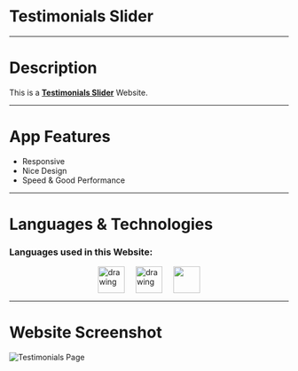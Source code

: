 # Testimonials Slider

---

# Description

This is a [**Testimonials Slider**](https://testimonials-p.vercel.app/) Website.

---

# App Features

- Responsive
- Nice Design
- Speed & Good Performance

---

# Languages & Technologies

### Languages used in this Website:

<div style="display: flex; justify-content: center; align-items: center; gap: 20px;">
  <a href="https://developer.mozilla.org/en-US/docs/Web/HTML"><img src="https://img.icons8.com/color/48/000000/html-5--v1.png" alt="drawing" width="48" height="48"/></a>
  <a href="https://developer.mozilla.org/en-US/docs/Web/CSS?retiredLocale=ar"><img src="https://img.icons8.com/color/48/000000/css3.png" alt="drawing" width="48" height="48"/></a>
  <a href="https://www.javascript.com/"><img src="https://img.icons8.com/color/48/000000/javascript--v2.png" width="48" height="48"/></a>
</div>

---

# Website Screenshot

![Testimonials Page](https://github.com/ahmedmohmd/testimonials-slider/blob/main/app-screenshot.png?raw=true)
